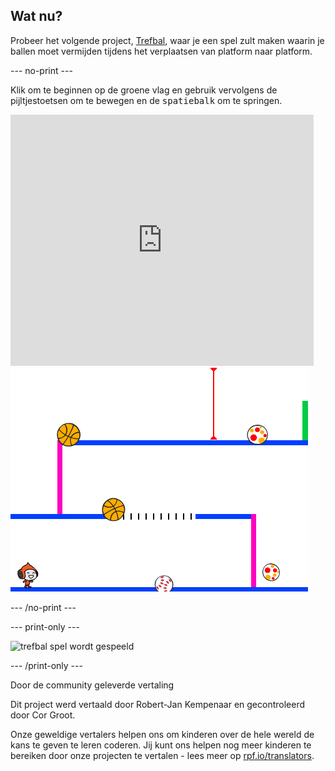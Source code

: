 ## Wat nu?

Probeer het volgende project, [Trefbal](https://projects.raspberrypi.org/nl-NL/projects/dodgeball?utm_source=pathway&utm_medium=whatnext&utm_campaign=projects), waar je een spel zult maken waarin je ballen moet vermijden tijdens het verplaatsen van platform naar platform.

--- no-print ---

Klik om te beginnen op de groene vlag en gebruik vervolgens de pijltjestoetsen om te bewegen en de <kbd>spatiebalk</kbd> om te springen.

<div class="scratch-preview">
  <iframe allowtransparency="true" width="485" height="402" src="https://scratch.mit.edu/projects/embed/251809924/?autostart=false" frameborder="0" scrolling="no"></iframe>
  <img src="images/dodge-final.png">
</div>

--- /no-print ---

--- print-only ---

![trefbal spel wordt gespeeld](images/dodgeball-showcase.png)

--- /print-only ---


Door de community geleverde vertaling

Dit project werd vertaald door Robert-Jan Kempenaar en gecontroleerd door Cor Groot.

Onze geweldige vertalers helpen ons om kinderen over de hele wereld de kans te geven te leren coderen. Jij kunt ons helpen nog meer kinderen te bereiken door onze projecten te vertalen - lees meer op [rpf.io/translators](https://rpf.io/translators).